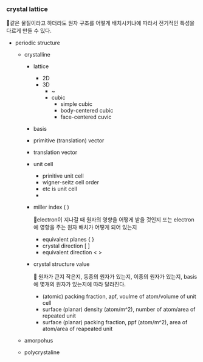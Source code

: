 ### crystal lattice
📑같은 물질이라고 하더라도 원자 구조를 어떻게 배치시키냐에 따라서 전기적인 특성을 다르게 만들 수 있다.
- periodic structure
  - crystalline
    - lattice
      - 2D
      - 3D
        - ~ 
        - cubic
          - simple cubic
          - body-centered cubic
          - face-centered cuvic

    - basis
    - primitive (translation) vector
    - translation vector
    - unit cell
      - prinitive unit cell
      - wigner-seitz cell order
      - etc is unit cell
      - 
    - miller index ( )
    
      📑electron이 지나갈 때 원자의 영향을 어떻게 받을 것인지 또는 electron에 영향을 주는 원자 배치가           어떻게 되어 있는지
      
      - equivalent planes { }
      - crystal direction [ ]
      - equivalent direction < >

    - crystal structure value
    
      📑 원자가 큰지 작은지, 동종의 원자가 있는지, 이종의 원자가 있는지, basis에 몇개의 원자가 있는지에          따라 달라진다.
      - (atomic) packing fraction, apf, voulme of atom/volume of unit cell
      - surface (planar) density (atom/m^2), number of atom/area of repeated unit
      - surface (planar) packing fraction, ppf (atom/m^2), area of atom/area of reapeated unit
      
  - amorpohus
  - polycrystaline
